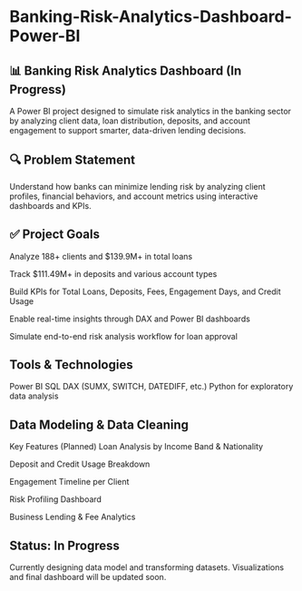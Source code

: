 # Banking-Risk-Analytics-Dashboard-Power-BI
## 📊 Banking Risk Analytics Dashboard (In Progress)
A Power BI project designed to simulate risk analytics in the banking sector by analyzing client data, loan distribution, deposits, and account engagement to support smarter, data-driven lending decisions.

## 🔍 Problem Statement
Understand how banks can minimize lending risk by analyzing client profiles, financial behaviors, and account metrics using interactive dashboards and KPIs.

## ✅ Project Goals
Analyze 188+ clients and $139.9M+ in total loans

Track $111.49M+ in deposits and various account types

Build KPIs for Total Loans, Deposits, Fees, Engagement Days, and Credit Usage

Enable real-time insights through DAX and Power BI dashboards

Simulate end-to-end risk analysis workflow for loan approval

## Tools & Technologies
Power BI
SQL
DAX (SUMX, SWITCH, DATEDIFF, etc.)
Python for exploratory data analysis

## Data Modeling & Data Cleaning

Key Features (Planned)
Loan Analysis by Income Band & Nationality

Deposit and Credit Usage Breakdown

Engagement Timeline per Client

Risk Profiling Dashboard

Business Lending & Fee Analytics

## Status: In Progress
Currently designing data model and transforming datasets. Visualizations and final dashboard will be updated soon.
